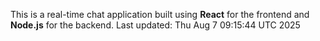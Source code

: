 This is a real-time chat application built using **React** for the frontend and **Node.js** for the backend.
Last updated: Thu Aug  7 09:15:44 UTC 2025
